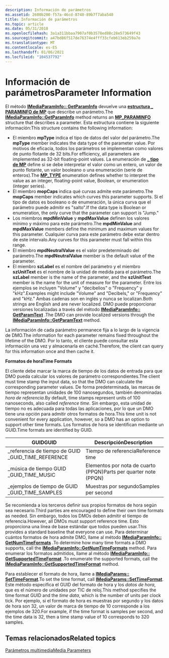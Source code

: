 ```yaml
---
description: Información de parámetros
ms.assetid: 2600b200-f57a-46cd-8740-89b7f7aba540
title: Información de parámetros
ms.topic: article
ms.date: 05/31/2018
ms.openlocfilehash: 3a1a311bbaa7907af0b3578ed88c28e573649f43
ms.sourcegitcommit: a47bd86f517de76374e4fff33cfeb613eb259a7e
ms.translationtype: MT
ms.contentlocale: es-ES
ms.lasthandoff: 01/06/2021
ms.locfileid: "104537792"
---
```

# <a name="parameter-information"></a><span data-ttu-id="45cc7-103">Información de parámetros</span><span class="sxs-lookup"><span data-stu-id="45cc7-103">Parameter Information</span></span>

<span data-ttu-id="45cc7-104">El método [**IMediaParamInfo:: GetParamInfo**](/previous-versions/windows/desktop/api/Medparam/nf-medparam-imediaparaminfo-getparaminfo) devuelve una [**estructura \_ PARAMINFO de MP**](/previous-versions/windows/desktop/api/Medparam/ns-medparam-mp_paraminfo) que describe un parámetro.</span><span class="sxs-lookup"><span data-stu-id="45cc7-104">The [**IMediaParamInfo::GetParamInfo**](/previous-versions/windows/desktop/api/Medparam/nf-medparam-imediaparaminfo-getparaminfo) method returns an [**MP\_PARAMINFO**](/previous-versions/windows/desktop/api/Medparam/ns-medparam-mp_paraminfo) structure that describes a parameter.</span></span> <span data-ttu-id="45cc7-105">Esta estructura contiene la siguiente información:</span><span class="sxs-lookup"><span data-stu-id="45cc7-105">This structure contains the following information:</span></span>

-   <span data-ttu-id="45cc7-106">El miembro **mpType** indica el tipo de datos del valor del parámetro.</span><span class="sxs-lookup"><span data-stu-id="45cc7-106">The **mpType** member indicates the data type of the parameter value.</span></span> <span data-ttu-id="45cc7-107">Por motivos de eficacia, todos los parámetros se implementan como valores de punto flotante de 32 bits.</span><span class="sxs-lookup"><span data-stu-id="45cc7-107">For efficiency, all parameters are implemented as 32-bit floating-point values.</span></span> <span data-ttu-id="45cc7-108">La enumeración de [**\_ tipo de MP**](/previous-versions/windows/desktop/api/Medparam/ne-medparam-mp_type) define si se debe interpretar el valor como un entero, un valor de punto flotante, un valor booleano o una enumeración (serie de enteros).</span><span class="sxs-lookup"><span data-stu-id="45cc7-108">The [**MP\_TYPE**](/previous-versions/windows/desktop/api/Medparam/ne-medparam-mp_type) enumeration defines whether to interpret the value as an integer, floating-point value, Boolean, or enumeration (integer series).</span></span>
-   <span data-ttu-id="45cc7-109">El miembro **mopCaps** indica qué curvas admite este parámetro.</span><span class="sxs-lookup"><span data-stu-id="45cc7-109">The **mopCaps** member indicates which curves this parameter supports.</span></span> <span data-ttu-id="45cc7-110">Si el tipo de datos es booleano o de enumeración, la única curva que el parámetro puede admitir es "salto".</span><span class="sxs-lookup"><span data-stu-id="45cc7-110">If the data type is Boolean or enumeration, the only curve that the parameter can support is "Jump."</span></span>
-   <span data-ttu-id="45cc7-111">Los miembros **mpdMinValue** y **mpdMaxValue** definen los valores mínimo y máximo para este parámetro.</span><span class="sxs-lookup"><span data-stu-id="45cc7-111">The **mpdMinValue** and **mpdMaxValue** members define the minimum and maximum values for this parameter.</span></span> <span data-ttu-id="45cc7-112">Cualquier curva para este parámetro debe estar dentro de este intervalo.</span><span class="sxs-lookup"><span data-stu-id="45cc7-112">Any curves for this parameter must fall within this range.</span></span>
-   <span data-ttu-id="45cc7-113">El miembro **mpdNeutralValue** es el valor predeterminado del parámetro.</span><span class="sxs-lookup"><span data-stu-id="45cc7-113">The **mpdNeutralValue** member is the default value of the parameter.</span></span>
-   <span data-ttu-id="45cc7-114">El miembro **szLabel** es el nombre del parámetro y el miembro **szUnitText** es el nombre de la unidad de medida para el parámetro.</span><span class="sxs-lookup"><span data-stu-id="45cc7-114">The **szLabel** member is the name of the parameter, and the **szUnitText** member is the name for the unit of measure for the parameter.</span></span> <span data-ttu-id="45cc7-115">Entre los ejemplos se incluyen "Volume" y "decibelios" o "Frequency" y "kHz".</span><span class="sxs-lookup"><span data-stu-id="45cc7-115">Examples might include "Volume" and "Decibels," or "Frequency" and "kHz."</span></span> <span data-ttu-id="45cc7-116">Ambas cadenas son en inglés y nunca se localizan.</span><span class="sxs-lookup"><span data-stu-id="45cc7-116">Both strings are English and are never localized.</span></span> <span data-ttu-id="45cc7-117">DMO puede proporcionar versiones localizadas a través del método [**IMediaParamInfo:: GetParamText**](/previous-versions/windows/desktop/api/Medparam/nf-medparam-imediaparaminfo-getparamtext) .</span><span class="sxs-lookup"><span data-stu-id="45cc7-117">The DMO can provide localized versions through the [**IMediaParamInfo::GetParamText**](/previous-versions/windows/desktop/api/Medparam/nf-medparam-imediaparaminfo-getparamtext) method.</span></span>

<span data-ttu-id="45cc7-118">La información de cada parámetro permanece fija a lo largo de la vigencia de DMO.</span><span class="sxs-lookup"><span data-stu-id="45cc7-118">The information for each parameter remains fixed throughout the lifetime of the DMO.</span></span> <span data-ttu-id="45cc7-119">Por lo tanto, el cliente puede consultar esta información una vez y almacenarla en caché.</span><span class="sxs-lookup"><span data-stu-id="45cc7-119">Therefore, the client can query for this information once and then cache it.</span></span>

<span data-ttu-id="45cc7-120">**Formatos de hora**</span><span class="sxs-lookup"><span data-stu-id="45cc7-120">**Time Formats**</span></span>

<span data-ttu-id="45cc7-121">El cliente debe marcar la marca de tiempo de los datos de entrada para que DMO pueda calcular los valores de parámetro correspondientes.</span><span class="sxs-lookup"><span data-stu-id="45cc7-121">The client must time stamp the input data, so that the DMO can calculate the corresponding parameter values.</span></span> <span data-ttu-id="45cc7-122">De forma predeterminada, las marcas de tiempo representan unidades de 100 nanosegundos, también denominadas *hora de referencia*.</span><span class="sxs-lookup"><span data-stu-id="45cc7-122">By default, time stamps represent units of 100 nanoseconds, also called *reference time*.</span></span> <span data-ttu-id="45cc7-123">Sin embargo, esta unidad de tiempo no es adecuada para todas las aplicaciones, por lo que un DMO tiene una opción para admitir otros formatos de hora.</span><span class="sxs-lookup"><span data-stu-id="45cc7-123">This time unit is not convenient for every application, however, so a DMO has an option to support other time formats.</span></span> <span data-ttu-id="45cc7-124">Los formatos de hora se identifican mediante un GUID.</span><span class="sxs-lookup"><span data-stu-id="45cc7-124">Time formats are identified by GUID.</span></span>



| <span data-ttu-id="45cc7-125">**GUID**</span><span class="sxs-lookup"><span data-stu-id="45cc7-125">**GUID**</span></span>              | <span data-ttu-id="45cc7-126">Descripción</span><span class="sxs-lookup"><span data-stu-id="45cc7-126">Description</span></span>                   |
|-----------------------|-------------------------------|
| <span data-ttu-id="45cc7-127">\_referencia de tiempo de GUID \_</span><span class="sxs-lookup"><span data-stu-id="45cc7-127">GUID\_TIME\_REFERENCE</span></span> | <span data-ttu-id="45cc7-128">Tiempo de referencia</span><span class="sxs-lookup"><span data-stu-id="45cc7-128">Reference time</span></span>                |
| <span data-ttu-id="45cc7-129">\_música de tiempo GUID \_</span><span class="sxs-lookup"><span data-stu-id="45cc7-129">GUID\_TIME\_MUSIC</span></span>     | <span data-ttu-id="45cc7-130">Elementos por nota de cuarto (PPQN)</span><span class="sxs-lookup"><span data-stu-id="45cc7-130">Parts per quarter note (PPQN)</span></span> |
| <span data-ttu-id="45cc7-131">\_ejemplos de tiempo de GUID \_</span><span class="sxs-lookup"><span data-stu-id="45cc7-131">GUID\_TIME\_SAMPLES</span></span>   | <span data-ttu-id="45cc7-132">Muestras por segundo</span><span class="sxs-lookup"><span data-stu-id="45cc7-132">Samples per second</span></span>            |



 

<span data-ttu-id="45cc7-133">Se recomienda a los terceros definir sus propios formatos de hora según sea necesario.</span><span class="sxs-lookup"><span data-stu-id="45cc7-133">Third parties are encouraged to define their own time formats as needed.</span></span> <span data-ttu-id="45cc7-134">Sin embargo, todos los DMOs deben admitir el tiempo de referencia.</span><span class="sxs-lookup"><span data-stu-id="45cc7-134">However, all DMOs must support reference time.</span></span> <span data-ttu-id="45cc7-135">Esto proporciona una línea de base estándar que todos pueden usar.</span><span class="sxs-lookup"><span data-stu-id="45cc7-135">This provides a standard baseline that everyone can use.</span></span> <span data-ttu-id="45cc7-136">Para determinar cuántos formatos de hora admite DMO, llame al método [**IMediaParamInfo:: GetNumTimeFormats**](/previous-versions/windows/desktop/api/Medparam/nf-medparam-imediaparaminfo-getnumtimeformats) .</span><span class="sxs-lookup"><span data-stu-id="45cc7-136">To determine how many time formats a DMO supports, call the [**IMediaParamInfo::GetNumTimeFormats**](/previous-versions/windows/desktop/api/Medparam/nf-medparam-imediaparaminfo-getnumtimeformats) method.</span></span> <span data-ttu-id="45cc7-137">Para enumerar los formatos admitidos, llame al método [**IMediaParamInfo:: GetSupportedTimeFormat**](/previous-versions/windows/desktop/api/Medparam/nf-medparam-imediaparaminfo-getsupportedtimeformat) .</span><span class="sxs-lookup"><span data-stu-id="45cc7-137">To enumerate the supported formats, call the [**IMediaParamInfo::GetSupportedTimeFormat**](/previous-versions/windows/desktop/api/Medparam/nf-medparam-imediaparaminfo-getsupportedtimeformat) method.</span></span>

<span data-ttu-id="45cc7-138">Para establecer el formato de hora, llame a [**IMediaParams:: SetTimeFormat**](/previous-versions/windows/desktop/api/Medparam/nf-medparam-imediaparams-settimeformat).</span><span class="sxs-lookup"><span data-stu-id="45cc7-138">To set the time format, call [**IMediaParams::SetTimeFormat**](/previous-versions/windows/desktop/api/Medparam/nf-medparam-imediaparams-settimeformat).</span></span> <span data-ttu-id="45cc7-139">Este método especifica el GUID del formato de hora y los *datos de hora*, que es el número de unidades por TIC de reloj.</span><span class="sxs-lookup"><span data-stu-id="45cc7-139">This method specifies the time format GUID and the *time data*, which is the number of units per clock tick.</span></span> <span data-ttu-id="45cc7-140">Por ejemplo, si el formato de hora es muestras por segundo y los datos de hora son 32, un valor de marca de tiempo de 10 corresponde a los ejemplos de 320.</span><span class="sxs-lookup"><span data-stu-id="45cc7-140">For example, if the time format is samples per second, and the time data is 32, then a time stamp value of 10 corresponds to 320 samples.</span></span>

## <a name="related-topics"></a><span data-ttu-id="45cc7-141">Temas relacionados</span><span class="sxs-lookup"><span data-stu-id="45cc7-141">Related topics</span></span>

<dl> <dt>

[<span data-ttu-id="45cc7-142">Parámetros multimedia</span><span class="sxs-lookup"><span data-stu-id="45cc7-142">Media Parameters</span></span>](media-parameters.md)
</dt> </dl>

 

 



